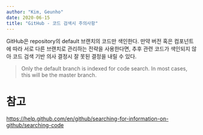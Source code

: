 ```yaml
---
author: "Kim, Geunho"
date: 2020-06-15
title: "GitHub - 코드 검색시 주의사항"
---
```


GitHub은 repository의 default 브랜치의 코드만 색인한다. 
만약 버전 혹은 컴포넌트에 따라 서로 다른 브랜치로 관리하는 전략을 사용한다면, 추후 관련 코드가 색인되지 않아 코드 검색 기반 의사 결정시 잘 못된 결정을 내릴 수 있다.

> Only the default branch is indexed for code search. In most cases, this will be the master branch.

# 참고
https://help.github.com/en/github/searching-for-information-on-github/searching-code
